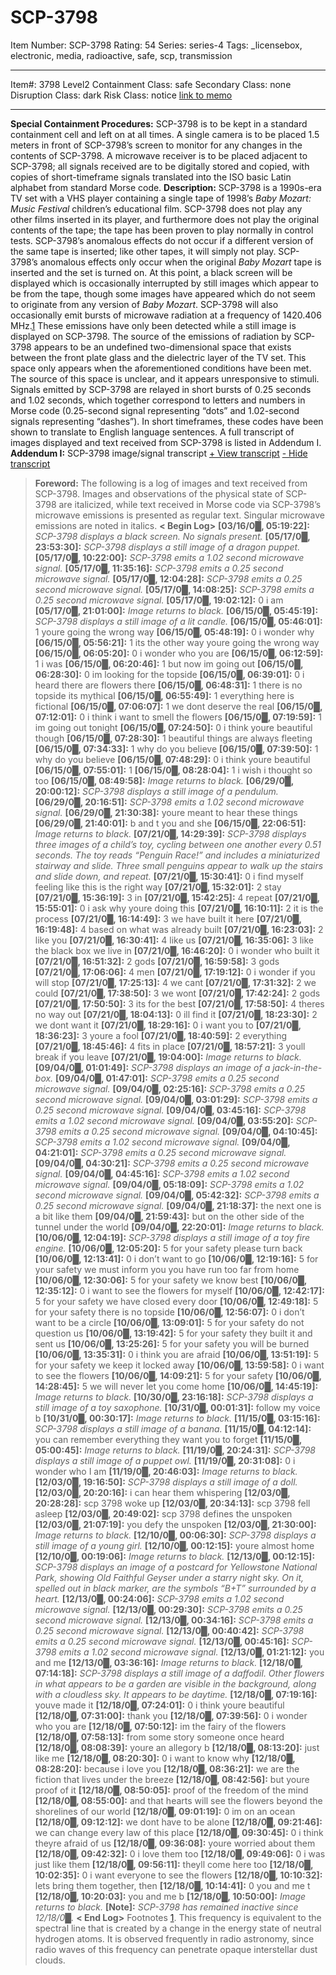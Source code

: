 # SCP-3798
Item Number: SCP-3798
Rating: 54
Series: series-4
Tags: _licensebox, electronic, media, radioactive, safe, scp, transmission

---

Item#: 3798
Level2
Containment Class:
safe
Secondary Class:
none
Disruption Class:
dark
Risk Class:
notice
[link to memo](/classification-committee-memo)  

* * *
**Special Containment Procedures:** SCP-3798 is to be kept in a standard containment cell and left on at all times. A single camera is to be placed 1.5 meters in front of SCP-3798’s screen to monitor for any changes in the contents of SCP-3798. A microwave receiver is to be placed adjacent to SCP-3798; all signals received are to be digitally stored and copied, with copies of short-timeframe signals translated into the ISO basic Latin alphabet from standard Morse code.
**Description:** SCP-3798 is a 1990s-era TV set with a VHS player containing a single tape of 1998’s _Baby Mozart: Music Festival_ children’s educational film. SCP-3798 does not play any other films inserted in its player, and furthermore does not play the original contents of the tape; the tape has been proven to play normally in control tests. SCP-3798’s anomalous effects do not occur if a different version of the same tape is inserted; like other tapes, it will simply not play.
SCP-3798’s anomalous effects only occur when the original _Baby Mozart_ tape is inserted and the set is turned on. At this point, a black screen will be displayed which is occasionally interrupted by still images which appear to be from the tape, though some images have appeared which do not seem to originate from any version of _Baby Mozart_. SCP-3798 will also occasionally emit bursts of microwave radiation at a frequency of 1420.406 MHz.[1](javascript:;) These emissions have only been detected while a still image is displayed on SCP-3798.
The source of the emissions of radiation by SCP-3798 appears to be an undefined two-dimensional space that exists between the front plate glass and the dielectric layer of the TV set. This space only appears when the aforementioned conditions have been met. The source of this space is unclear, and it appears unresponsive to stimuli. Signals emitted by SCP-3798 are relayed in short bursts of 0.25 seconds and 1.02 seconds, which together correspond to letters and numbers in Morse code (0.25-second signal representing “dots” and 1.02-second signals representing “dashes”). In short timeframes, these codes have been shown to translate to English language sentences.
A full transcript of images displayed and text received from SCP-3798 is listed in Addendum I.
**Addendum I:** SCP-3798 image/signal transcript
[\+ View transcript](javascript:;)
[\- Hide transcript](javascript:;)
> **Foreword:** The following is a log of images and text received from SCP-3798. Images and observations of the physical state of SCP-3798 are italicized, while text received in Morse code via SCP-3798’s microwave emissions is presented as regular text. Singular microwave emissions are noted in italics.
> **< Begin Log>**
> **[03/16/0█, 05:19:22]:** _SCP-3798 displays a black screen. No signals present._
> **[05/17/0█, 23:53:30]:** _SCP-3798 displays a still image of a dragon puppet._
> **[05/17/0█, 10:22:00]:** _SCP-3798 emits a 1.02 second microwave signal._
> **[05/17/0█, 11:35:16]:** _SCP-3798 emits a 0.25 second microwave signal._
> **[05/17/0█, 12:04:28]:** _SCP-3798 emits a 0.25 second microwave signal._
> **[05/17/0█, 14:08:25]:** _SCP-3798 emits a 0.25 second microwave signal._
> **[05/17/0█, 19:02:12]:** 0 i am
> **[05/17/0█, 21:01:00]:** _Image returns to black._
> **[06/15/0█, 05:45:19]:** _SCP-3798 displays a still image of a lit candle._
> **[06/15/0█, 05:46:01]:** 1 youre going the wrong way
> **[06/15/0█, 05:48:19]:** 0 i wonder why
> **[06/15/0█, 05:56:21]:** 1 its the other way youre going the wrong way
> **[06/15/0█, 06:05:20]:** 0 i wonder who you are
> **[06/15/0█, 06:12:59]:** 1 i was
> **[06/15/0█, 06:20:46]:** 1 but now im going out
> **[06/15/0█, 06:28:30]:** 0 im looking for the topside
> **[06/15/0█, 06:39:01]:** 0 i heard there are flowers there
> **[06/15/0█, 06:48:31]:** 1 there is no topside its mythical
> **[06/15/0█, 06:55:49]:** 1 everything here is fictional
> **[06/15/0█, 07:06:07]:** 1 we dont deserve the real
> **[06/15/0█, 07:12:01]:** 0 i think i want to smell the flowers
> **[06/15/0█, 07:19:59]:** 1 im going out tonight
> **[06/15/0█, 07:24:50]:** 0 i think youre beautiful though
> **[06/15/0█, 07:28:30]:** 1 beautiful things are always fleeting
> **[06/15/0█, 07:34:33]:** 1 why do you believe
> **[06/15/0█, 07:39:50]:** 1 why do you believe
> **[06/15/0█, 07:48:29]:** 0 i think youre beautiful
> **[06/15/0█, 07:55:01]:** 1
> **[06/15/0█, 08:28:04]:** 1 i wish i thought so too
> **[06/15/0█, 08:49:58]:** _Image returns to black._
> **[06/29/0█, 20:00:12]:** _SCP-3798 displays a still image of a pendulum._
> **[06/29/0█, 20:16:51]:** _SCP-3798 emits a 1.02 second microwave signal._
> **[06/29/0█, 21:30:38]:** youre meant to hear these things
> **[06/29/0█, 21:40:01]:** b and t you and she
> **[06/15/0█, 22:06:51]:** _Image returns to black._
> **[07/21/0█, 14:29:39]:** _SCP-3798 displays three images of a child’s toy, cycling between one another every 0.51 seconds. The toy reads “Penguin Race!” and includes a miniaturized stairway and slide. Three small penguins appear to walk up the stairs and slide down, and repeat._
> **[07/21/0█, 15:30:41]:** 0 i find myself feeling like this is the right way
> **[07/21/0█, 15:32:01]:** 2 stay
> **[07/21/0█, 15:36:19]:** 3 in
> **[07/21/0█, 15:42:25]:** 4 repeat
> **[07/21/0█, 15:55:01]:** 0 i ask why youre doing this
> **[07/21/0█, 16:10:11]:** 2 it is the process
> **[07/21/0█, 16:14:49]:** 3 we have built it here
> **[07/21/0█, 16:19:48]:** 4 based on what was already built
> **[07/21/0█, 16:23:03]:** 2 like you
> **[07/21/0█, 16:30:41]:** 4 like us
> **[07/21/0█, 16:35:06]:** 3 like the black box we live in
> **[07/21/0█, 16:46:20]:** 0 i wonder who built it
> **[07/21/0█, 16:51:32]:** 2 gods
> **[07/21/0█, 16:59:58]:** 3 gods
> **[07/21/0█, 17:06:06]:** 4 men
> **[07/21/0█, 17:19:12]:** 0 i wonder if you will stop
> **[07/21/0█, 17:25:13]:** 4 we cant
> **[07/21/0█, 17:31:32]:** 2 we could
> **[07/21/0█, 17:38:50]:** 3 we wont
> **[07/21/0█, 17:42:24]:** 2 gods
> **[07/21/0█, 17:50:50]:** 3 its for the best
> **[07/21/0█, 17:58:50]:** 4 theres no way out
> **[07/21/0█, 18:04:13]:** 0 ill find it
> **[07/21/0█, 18:23:30]:** 2 we dont want it
> **[07/21/0█, 18:29:16]:** 0 i want you to
> **[07/21/0█, 18:36:23]:** 3 youre a fool
> **[07/21/0█, 18:40:59]:** 2 everything
> **[07/21/0█, 18:45:46]:** 4 fits in place
> **[07/21/0█, 18:57:21]:** 3 youll break if you leave
> **[07/21/0█, 19:04:00]:** _Image returns to black._
> **[09/04/0█, 01:01:49]:** _SCP-3798 displays an image of a jack-in-the-box._
> **[09/04/0█, 01:47:01]:** _SCP-3798 emits a 0.25 second microwave signal._
> **[09/04/0█, 02:25:16]:** _SCP-3798 emits a 0.25 second microwave signal._
> **[09/04/0█, 03:01:29]:** _SCP-3798 emits a 0.25 second microwave signal._
> **[09/04/0█, 03:45:16]:** _SCP-3798 emits a 1.02 second microwave signal._
> **[09/04/0█, 03:55:20]:** _SCP-3798 emits a 0.25 second microwave signal._
> **[09/04/0█, 04:10:45]:** _SCP-3798 emits a 1.02 second microwave signal._
> **[09/04/0█, 04:21:01]:** _SCP-3798 emits a 0.25 second microwave signal._
> **[09/04/0█, 04:30:21]:** _SCP-3798 emits a 0.25 second microwave signal._
> **[09/04/0█, 04:45:16]:** _SCP-3798 emits a 1.02 second microwave signal._
> **[09/04/0█, 05:18:09]:** _SCP-3798 emits a 1.02 second microwave signal._
> **[09/04/0█, 05:42:32]:** _SCP-3798 emits a 0.25 second microwave signal._
> **[09/04/0█, 21:18:37]:** the next one is a bit like them
> **[09/04/0█, 21:59:43]:** but on the other side of the tunnel under the world
> **[09/04/0█, 22:20:01]:** _Image returns to black._
> **[10/06/0█, 12:04:19]:** _SCP-3798 displays a still image of a toy fire engine._
> **[10/06/0█, 12:05:20]:** 5 for your safety please turn back
> **[10/06/0█, 12:13:41]:** 0 i don’t want to go
> **[10/06/0█, 12:19:16]:** 5 for your safety we must inform you you have run too far from home
> **[10/06/0█, 12:30:06]:** 5 for your safety we know best
> **[10/06/0█, 12:35:12]:** 0 i want to see the flowers for myself
> **[10/06/0█, 12:42:17]:** 5 for your safety we have closed every door
> **[10/06/0█, 12:49:18]:** 5 for your safety there is no topside
> **[10/06/0█, 12:56:07]:** 0 i don’t want to be a circle
> **[10/06/0█, 13:09:01]:** 5 for your safety do not question us
> **[10/06/0█, 13:19:42]:** 5 for your safety they built it and sent us
> **[10/06/0█, 13:25:26]:** 5 for your safety you will be burned
> **[10/06/0█, 13:35:31]:** 0 i think you are afraid
> **[10/06/0█, 13:51:19]:** 5 for your safety we keep it locked away
> **[10/06/0█, 13:59:58]:** 0 i want to see the flowers
> **[10/06/0█, 14:09:21]:** 5 for your safety
> **[10/06/0█, 14:28:45]:** 5 we will never let you come home
> **[10/06/0█, 14:45:19]:** _Image returns to black._
> **[10/30/0█, 23:16:18]:** _SCP-3798 displays a still image of a toy saxophone._
> **[10/31/0█, 00:01:31]:** follow my voice b
> **[10/31/0█, 00:30:17]:** _Image returns to black._
> **[11/15/0█, 03:15:16]:** _SCP-3798 displays a still image of a banana._
> **[11/15/0█, 04:12:14]:** you can remember everything they want you to forget
> **[11/15/0█, 05:00:45]:** _Image returns to black._
> **[11/19/0█, 20:24:31]:** _SCP-3798 displays a still image of a puppet owl._
> **[11/19/0█, 20:31:08]:** 0 i wonder who I am
> **[11/19/0█, 20:46:03]:** _Image returns to black._
> **[12/03/0█, 19:16:50]:** _SCP-3798 displays a still image of a doll._
> **[12/03/0█, 20:20:16]:** i can hear them whispering
> **[12/03/0█, 20:28:28]:** scp 3798 woke up
> **[12/03/0█, 20:34:13]:** scp 3798 fell asleep
> **[12/03/0█, 20:49:02]:** scp 3798 defines the unspoken
> **[12/03/0█, 21:07:19]:** you defy the unspoken
> **[12/03/0█, 21:30:00]:** _Image returns to black._
> **[12/10/0█, 00:06:30]:** _SCP-3798 displays a still image of a young girl._
> **[12/10/0█, 00:12:15]:** youre almost home
> **[12/10/0█, 00:19:06]:** _Image returns to black._
> **[12/13/0█, 00:12:15]:** _SCP-3798 displays an image of a postcard for Yellowstone National Park, showing Old Faithful Geyser under a starry night sky. On it, spelled out in black marker, are the symbols “B+T” surrounded by a heart._
> **[12/13/0█, 00:24:06]:** _SCP-3798 emits a 1.02 second microwave signal._
> **[12/13/0█, 00:29:30]:** _SCP-3798 emits a 0.25 second microwave signal._
> **[12/13/0█, 00:34:16]:** _SCP-3798 emits a 0.25 second microwave signal._
> **[12/13/0█, 00:40:42]:** _SCP-3798 emits a 0.25 second microwave signal._
> **[12/13/0█, 00:45:16]:** _SCP-3798 emits a 1.02 second microwave signal._
> **[12/13/0█, 01:21:12]:** you and me
> **[12/13/0█, 03:36:16]:** _Image returns to black._
> **[12/18/0█, 07:14:18]:** _SCP-3798 displays a still image of a daffodil. Other flowers in what appears to be a garden are visible in the background, along with a cloudless sky. It appears to be daytime._
> **[12/18/0█, 07:19:16]:** youve made it
> **[12/18/0█, 07:24:01]:** 0 i think youre beautiful
> **[12/18/0█, 07:31:00]:** thank you
> **[12/18/0█, 07:39:56]:** 0 i wonder who you are
> **[12/18/0█, 07:50:12]:** im the fairy of the flowers
> **[12/18/0█, 07:58:13]:** from some story someone once heard
> **[12/18/0█, 08:08:39]:** youre an allegory b
> **[12/18/0█, 08:13:20]:** just like me
> **[12/18/0█, 08:20:30]:** 0 i want to know why
> **[12/18/0█, 08:28:20]:** because i love you
> **[12/18/0█, 08:36:21]:** we are the fiction that lives under the breeze
> **[12/18/0█, 08:42:56]:** but youre proof of it
> **[12/18/0█, 08:50:05]:** proof of the freedom of the mind
> **[12/18/0█, 08:55:00]:** and that hearts will see the flowers beyond the shorelines of our world
> **[12/18/0█, 09:01:19]:** 0 im on an ocean
> **[12/18/0█, 09:12:12]:** we dont have to be alone
> **[12/18/0█, 09:21:46]:** we can change every law of this place
> **[12/18/0█, 09:30:45]:** 0 i think theyre afraid of us
> **[12/18/0█, 09:36:08]:** youre worried about them
> **[12/18/0█, 09:42:32]:** 0 i love them too
> **[12/18/0█, 09:49:06]:** 0 i was just like them
> **[12/18/0█, 09:56:11]:** theyll come here too
> **[12/18/0█, 10:02:35]:** 0 i want everyone to see the flowers
> **[12/18/0█, 10:10:32]:** lets bring them together, then
> **[12/18/0█, 10:14:41]:** 0 you and me t
> **[12/18/0█, 10:20:03]:** you and me b
> **[12/18/0█, 10:50:00]:** _Image returns to black._
> **[Note]:** _SCP-3798 has remained inactive since 12/18/0█._
> **< End Log>**
Footnotes
[1](javascript:;). This frequency is equivalent to the spectral line that is created by a change in the energy state of neutral hydrogen atoms. It is observed frequently in radio astronomy, since radio waves of this frequency can penetrate opaque interstellar dust clouds.
